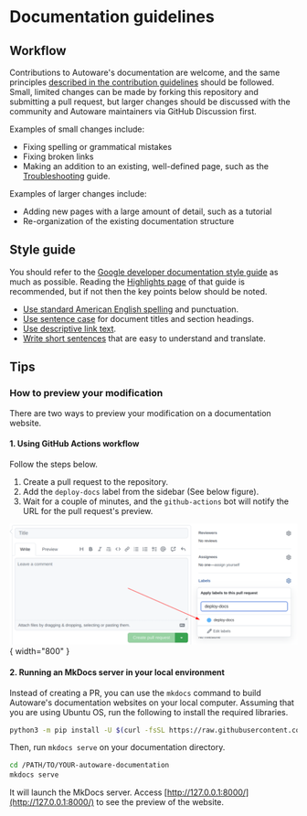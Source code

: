 # Documentation guidelines

## Workflow

Contributions to Autoware's documentation are welcome, and the same principles [described in the contribution guidelines](../index.md#pull-requests) should be followed. Small, limited changes can be made by forking this repository and submitting a pull request, but larger changes should be discussed with the community and Autoware maintainers via GitHub Discussion first.

Examples of small changes include:

- Fixing spelling or grammatical mistakes
- Fixing broken links
- Making an addition to an existing, well-defined page, such as the [Troubleshooting](../../support/troubleshooting/index.md) guide.

Examples of larger changes include:

- Adding new pages with a large amount of detail, such as a tutorial
- Re-organization of the existing documentation structure

## Style guide

You should refer to the [Google developer documentation style guide](https://developers.google.com/style) as much as possible. Reading the [Highlights page](https://developers.google.com/style/highlights) of that guide is recommended, but if not then the key points below should be noted.

- [Use standard American English spelling](https://developers.google.com/style/spelling) and punctuation.
- [Use sentence case](https://developers.google.com/style/capitalization) for document titles and section headings.
- [Use descriptive link text](https://developers.google.com/style/link-text).
- [Write short sentences](https://developers.google.com/style/translation#write-short,-clear,-and-precise-sentences) that are easy to understand and translate.

## Tips

### How to preview your modification

There are two ways to preview your modification on a documentation website.

#### 1. Using GitHub Actions workflow

Follow the steps below.

1. Create a pull request to the repository.
2. Add the `deploy-docs` label from the sidebar (See below figure).
3. Wait for a couple of minutes, and the `github-actions` bot will notify the URL for the pull request's preview.

![deploy-docs-label](images/deploy-docs-label-for-pull-request.png){ width="800" }

#### 2. Running an MkDocs server in your local environment

Instead of creating a PR, you can use the `mkdocs` command to build Autoware's documentation websites on your local computer.
Assuming that you are using Ubuntu OS, run the following to install the required libraries.

```bash
python3 -m pip install -U $(curl -fsSL https://raw.githubusercontent.com/autowarefoundation/autoware-github-actions/v1.32.0/deploy-docs/mkdocs-requirements.txt)
```

Then, run `mkdocs serve` on your documentation directory.

```bash
cd /PATH/TO/YOUR-autoware-documentation
mkdocs serve
```

It will launch the MkDocs server. Access [http://127.0.0.1:8000/](http://127.0.0.1:8000/) to see the preview of the website.
